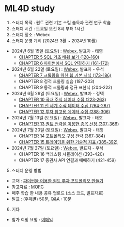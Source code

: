 # ML4D study
1) 스터디 목적 : 퀀트 관련 기본 스킬 습득과 관련 연구 학습
2) 스터디 시간 : 토요일 오전 8시 부터 1시간
3) 스터디 장소 : Webex
4) 스터디 운영 계획 (2024년 3월 ~ 2024년 10월)
- 2024년 6월 15일 (토요일) : [Webex](https://lgehq.webex.com/lgehq/j.php?MTID=m739efd0f48677e321961efefbd3f52d8	), 발표자 - 태영
  - [CHAPTER 5 SQL 기초 배워 보기 (128-160)](https://github.com/restful3/ml4t/blob/main/source/%ED%8C%8C%EC%9D%B4%EC%8D%AC%EC%9D%84_%EC%9D%B4%EC%9A%A9%ED%95%9C_%ED%80%80%ED%8A%B8_%ED%88%AC%EC%9E%90_%ED%8F%AC%ED%8A%B8%ED%8F%B4%EB%A6%AC%EC%98%A4_%EB%A7%8C%EB%93%A4%EA%B8%B0/ch05_sql_%EA%B8%B0%EC%B4%88_%EB%B0%B0%EC%9B%8C_%EB%B3%B4%EA%B8%B0_Song.ipynb)
  - [CHAPTER 6 파이썬에서 SQL 연결하기 (161-172)](https://github.com/restful3/ml4t/blob/main/source/%ED%8C%8C%EC%9D%B4%EC%8D%AC%EC%9D%84_%EC%9D%B4%EC%9A%A9%ED%95%9C_%ED%80%80%ED%8A%B8_%ED%88%AC%EC%9E%90_%ED%8F%AC%ED%8A%B8%ED%8F%B4%EB%A6%AC%EC%98%A4_%EB%A7%8C%EB%93%A4%EA%B8%B0/ch06_%ED%8C%8C%EC%9D%B4%EC%8D%AC%EC%97%90%EC%84%9C_sql_%EC%97%B0%EA%B2%B0%ED%95%98%EA%B8%B0_Song.ipynb)
- 2024년 6월 22일 (토요일) : [Webex](https://lgehq.webex.com/lgehq-ko/j.php?MTID=m1bdd981b9382081f01744498781c0a1c	), 발표자 - 우석
  - [CHAPTER 7 크롤링을 위한 웹 기본 지식 (173-186)](https://github.com/restful3/ml4t/blob/main/source/%ED%8C%8C%EC%9D%B4%EC%8D%AC%EC%9D%84_%EC%9D%B4%EC%9A%A9%ED%95%9C_%ED%80%80%ED%8A%B8_%ED%88%AC%EC%9E%90_%ED%8F%AC%ED%8A%B8%ED%8F%B4%EB%A6%AC%EC%98%A4_%EB%A7%8C%EB%93%A4%EA%B8%B0/ch07_09_%ED%81%AC%EB%A1%A4%EB%A7%81%EA%B8%B0%EC%B4%88%EB%B6%80%ED%84%B0%EC%9D%91%EC%9A%A9%EA%B9%8C%EC%A7%80_Jeong.ipynb)
  - CHAPTER 8 정적 크롤링 실습 (187-203)
  - CHAPTER 9 동적 크롤링과 정규 표현식 (204-222)
- 2024년 6월 29일 (토요일) : [Webex](https://lgehq.webex.com/lgehq/j.php?MTID=ma5e9754fb3c8c1f2bd09d2f98ba7557e	), 발표자 - 정택
  - [CHAPTER 10 국내 주식 데이터 수집 (223-263)](https://github.com/restful3/ml4t/blob/main/source/%ED%8C%8C%EC%9D%B4%EC%8D%AC%EC%9D%84_%EC%9D%B4%EC%9A%A9%ED%95%9C_%ED%80%80%ED%8A%B8_%ED%88%AC%EC%9E%90_%ED%8F%AC%ED%8A%B8%ED%8F%B4%EB%A6%AC%EC%98%A4_%EB%A7%8C%EB%93%A4%EA%B8%B0/ch10_%EA%B5%AD%EB%82%B4_%EC%A3%BC%EC%8B%9D_%EB%8D%B0%EC%9D%B4%ED%84%B0_%EC%88%98%EC%A7%91_Jtkim.ipynb)
  - [CHAPTER 11 전 세계 주식 데이터 수집 (264-287)](https://github.com/restful3/ml4t/blob/main/source/%ED%8C%8C%EC%9D%B4%EC%8D%AC%EC%9D%84_%EC%9D%B4%EC%9A%A9%ED%95%9C_%ED%80%80%ED%8A%B8_%ED%88%AC%EC%9E%90_%ED%8F%AC%ED%8A%B8%ED%8F%B4%EB%A6%AC%EC%98%A4_%EB%A7%8C%EB%93%A4%EA%B8%B0/ch11_%EC%A0%84_%EC%84%B8%EA%B3%84_%EC%A3%BC%EC%8B%9D_%EB%8D%B0%EC%9D%B4%ED%84%B0_%EC%88%98%EC%A7%91%ED%95%98%EA%B8%B0_Jtkim.ipynb)
  - [CHAPTER 12 투자 참고용 데이터 수집 (288-306)](https://github.com/restful3/ml4t/blob/main/source/%ED%8C%8C%EC%9D%B4%EC%8D%AC%EC%9D%84_%EC%9D%B4%EC%9A%A9%ED%95%9C_%ED%80%80%ED%8A%B8_%ED%88%AC%EC%9E%90_%ED%8F%AC%ED%8A%B8%ED%8F%B4%EB%A6%AC%EC%98%A4_%EB%A7%8C%EB%93%A4%EA%B8%B0/ch12_%ED%88%AC%EC%9E%90_%EC%B0%B8%EA%B3%A0%EC%9A%A9_%EB%8D%B0%EC%9D%B4%ED%84%B0_%EC%88%98%EC%A7%91_Jtkim.ipynb)
- 2024년 7월 13일 (토요일) : [Webex](https://lgehq.webex.com/lgehq/j.php?MTID=md6aea4366188567cfafc6aaad8bb39e0	), 발표자 - 태호
  - [CHAPTER 13 퀀트 전략을 이용한 종목 선정 (307-366)](https://github.com/restful3/ml4t/blob/main/source/%ED%8C%8C%EC%9D%B4%EC%8D%AC%EC%9D%84_%EC%9D%B4%EC%9A%A9%ED%95%9C_%ED%80%80%ED%8A%B8_%ED%88%AC%EC%9E%90_%ED%8F%AC%ED%8A%B8%ED%8F%B4%EB%A6%AC%EC%98%A4_%EB%A7%8C%EB%93%A4%EA%B8%B0/ch13%20%ED%80%80%ED%8A%B8%20%EC%A0%84%EB%9E%B5%EC%9D%84%20%EC%9D%B4%EC%9A%A9%ED%95%9C%20%EC%A2%85%EB%AA%A9%20%EC%84%A0%EC%A0%95_Teo.ipynb)
- 2024년 7월 20일 (토요일) : [Webex](https://lgehq.webex.com/lgehq/j.php?MTID=mf4f4394a61c3fe2550a7f17020a3f457	), 발표자 - 태영
  - [CHAPTER 14 포트폴리오 구성 전략 (367-384)](https://github.com/restful3/ml4t/blob/main/source/%ED%8C%8C%EC%9D%B4%EC%8D%AC%EC%9D%84_%EC%9D%B4%EC%9A%A9%ED%95%9C_%ED%80%80%ED%8A%B8_%ED%88%AC%EC%9E%90_%ED%8F%AC%ED%8A%B8%ED%8F%B4%EB%A6%AC%EC%98%A4_%EB%A7%8C%EB%93%A4%EA%B8%B0/ch14_%ED%8F%AC%ED%8A%B8%ED%8F%B4%EB%A6%AC%EC%98%A4_%EA%B5%AC%EC%84%B1_%EC%A0%84%EB%9E%B5_Song.ipynb)
  - [CHAPTER 15 트레이딩을 위한 기술적 지표 (385-392)](https://github.com/restful3/ml4t/blob/main/source/%ED%8C%8C%EC%9D%B4%EC%8D%AC%EC%9D%84_%EC%9D%B4%EC%9A%A9%ED%95%9C_%ED%80%80%ED%8A%B8_%ED%88%AC%EC%9E%90_%ED%8F%AC%ED%8A%B8%ED%8F%B4%EB%A6%AC%EC%98%A4_%EB%A7%8C%EB%93%A4%EA%B8%B0/ch15_%ED%8A%B8%EB%A0%88%EC%9D%B4%EB%94%A9%EC%9D%84_%EC%9C%84%ED%95%9C_%EA%B8%B0%EC%88%A0%EC%A0%81_%EC%A7%80%ED%91%9C_Song.ipynb)
- 2024년 7월 27일 (토요일) : [Webex](https://lgehq.webex.com/lgehq/j.php?MTID=m2ffb48639e2725f3cbcb5e21186bbcbc	), 발표자 - 우석
  - CHAPTER 16 백테스팅 시뮬레이션 (393-420) 
  - CHAPTER 17 증권사 API 연결과 매매하기 (421-459)
5) 스터디 운영 방법
- 교재 : [파이썬을 이용한 퀀트 투자 포트폴리오 만들기](https://ridibooks.com/books/852001740?_s=search&_q=%ED%80%80%ED%8A%B8&_rdt_sid=search&_rdt_idx=2)
- 참고자료 : [MOFC](https://mofc.unic.ac.cy/m6-presentations/)
- 매주 학습 한 내용 공유 업로드 (소스 코드, 발표자료)
- 발표 : (주제별) 50분, Q&A : 10분 
6) 기타
- 참가 희망 요청 : [이메일](restful3@gmail.com)
